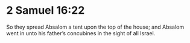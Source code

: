 # 2 Samuel 16:22

So they spread Absalom a tent upon the top of the house; and Absalom went in unto his father’s concubines in the sight of all Israel.